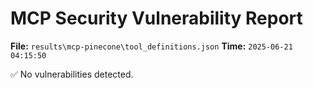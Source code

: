 # MCP Security Vulnerability Report
**File:** `results\mcp-pinecone\tool_definitions.json`
**Time:** `2025-06-21 04:15:50`

✅ No vulnerabilities detected.